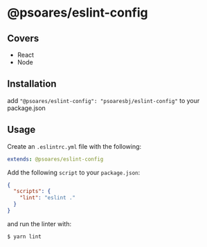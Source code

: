 # @psoares/eslint-config

## Covers
- React
- Node


## Installation

add `"@psoares/eslint-config": "psoaresbj/eslint-config"` to your package.json

## Usage

Create an `.eslintrc.yml` file with the following:

```yaml
extends: @psoares/eslint-config
```

Add the following `script` to your `package.json`:

```json
{
  "scripts": {
    "lint": "eslint ."
  }
}
```

and run the linter with:

```sh
$ yarn lint
```